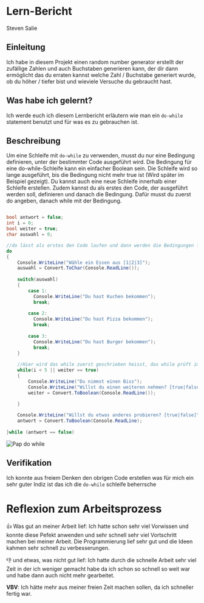 # Lern-Bericht
Steven Salie

## Einleitung

Ich habe in diesem Projekt einen random number generator erstellt der zufällige Zahlen und auch Buchstaben generieren kann, der dir dann ermöglicht
das du erraten kannst welche Zahl / Buchstabe generiert wurde, ob du höher / tiefer bist und wieviele Versuche du gebraucht hast.

## Was habe ich gelernt?

Ich werde euch ich diesem Lernbericht erläutern wie man ein `do-while` statement benutzt und für was es zu gebrauchen ist.

## Beschreibung

Um eine Schleife mit `do-while` zu verwenden, musst du nur eine Bedingung definieren, unter der bestimmter Code ausgeführt wird.
Die Bedingung für eine do-while-Schleife kann ein einfacher Boolean sein.
Die Schleife wird so lange ausgeführt, bis die Bedingung nicht mehr true ist (Wird später im Beispiel gezeigt).
Du kannst auch eine neue Schleife innerhalb einer Schleife erstellen.
Zudem kannst du als erstes den Code, der ausgeführt werden soll, definieren und danach die Bedingung. Dafür musst du zuerst do angeben, danach while mit der Bedingung.

```csharp

bool antwort = false;
int i = 0;
bool weiter = true;
char auswahl = 0;

//do lässt als erstes den Code laufen und dann werden die Bedingungen für eine wiederholung geprüft.
do
{
    Console.WriteLine("Wähle ein Essen aus [1|2|3]");
    auswahl = Convert.ToChar(Console.ReadLine());
    
    switch(auswahl)
    {
        case 1:
          Console.WriteLine("Du hast Kuchen bekommen");
          break;
        
        case 2:
          Console.WriteLine("Du hast Pizza bekommen");
          break;
        
        case 3:
          Console.WriteLine("Du hast Burger bekommen");
          break;
    }
    
    //Hier wird das while zuerst geschrieben heisst, das while prüft immer am Anfang ob die Bedingungen stimmen.
    while(i < 5 || weiter == true)
    {
        Console.WriteLine("Du nimmst einen Biss");
        Console.WriteLine("Willst du einen weiteren nehmen? [true|false]");
        weiter = Convert.ToBoolean(Console.ReadLine());

    }
    
    Console.WriteLine("Willst du etwas anderes probieren? [true|false]")
    antwort = Convert.ToBoolean(Console.ReadLine);
    
}while (antwort == false)
```

![Pap do while](https://user-images.githubusercontent.com/89085881/191745540-4d8d637b-2b4a-40b9-9998-74103c67bce9.PNG)

## Verifikation

Ich konnte aus freiem Denken den obrigen Code erstellen was für mich ein sehr guter Indiz ist das ich die `do-while` schleife beherrsche

# Reflexion zum Arbeitsprozess

👍 Was gut an meiner Arbeit lief:
    Ich hatte schon sehr viel Vorwissen und konnte diese Pefekt anwenden und sehr schnell sehr viel Vortschritt           machen bei meiner Arbeit. Die Programmierung lief sehr gut und die Ideen kahmen sehr schnell zu verbesserungen.


👎 und etwas, was nicht gut lief:
    Ich hatte durch die schnelle Arbeit sehr viel Zeit in der ich weniger gemacht habe da ich schon so schnell so         weit war und habe dann auch nicht mehr gearbeitet.


**VBV**: Ich hätte mehr aus meiner freien Zeit machen sollen, da ich schneller fertig war.
